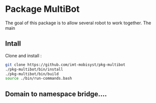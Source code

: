 # Package MultiBot

The goal of this package is to allow several robot to work together. 
The main 


## Intall

Clone and install :

```sh
git clone https://github.com/imt-mobisyst/pkg-multibot
./pkg-multibot/bin/install
./pkg-multibot/bin/build
source ./bin/run-commands.bash
```

## Domain to namespace bridge....
